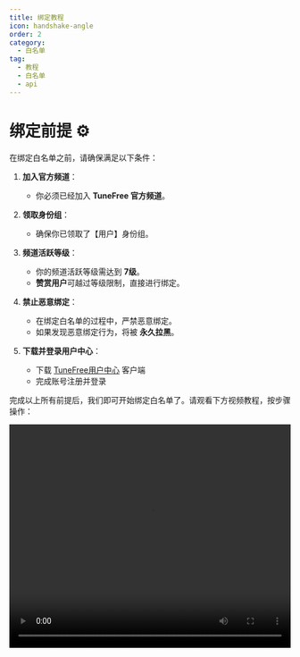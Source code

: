 ```yaml
---
title: 绑定教程
icon: handshake-angle
order: 2
category:
  - 白名单
tag:
  - 教程
  - 白名单
  - api
---
```

# 绑定前提 ⚙️

在绑定白名单之前，请确保满足以下条件：

1. **加入官方频道**：
   - 你必须已经加入 **TuneFree 官方频道**。

2. **领取身份组**：
   - 确保你已领取了【用户】身份组。

3. **频道活跃等级**：
   - 你的频道活跃等级需达到 **7级**。  
   - **赞赏用户**可越过等级限制，直接进行绑定。

4. **禁止恶意绑定**：
   - 在绑定白名单的过程中，严禁恶意绑定。  
   - 如果发现恶意绑定行为，将被 **永久拉黑**。  

5. **下载并登录用户中心**：
   - 下载 [TuneFree用户中心](https://pan.sayqz.com/d/%E5%85%AC%E5%85%B1%E8%B5%84%E6%BA%90/TuneFree/TF%E7%94%A8%E6%88%B7%E4%B8%AD%E5%BF%83.apk) 客户端
   - 完成账号注册并登录

完成以上所有前提后，我们即可开始绑定白名单了。请观看下方视频教程，按步骤操作：

<video controls width="100%" height="400">
  <source src="https://pan.sayqz.com/d/%E5%85%AC%E5%85%B1%E8%B5%84%E6%BA%90/TuneFree/%E6%95%99%E7%A8%8B/%E7%99%BD%E5%90%8D%E5%8D%95%E6%BF%80%E6%B4%BB.mp4" type="video/mp4">
  你的浏览器不支持 video 标签。
</video>